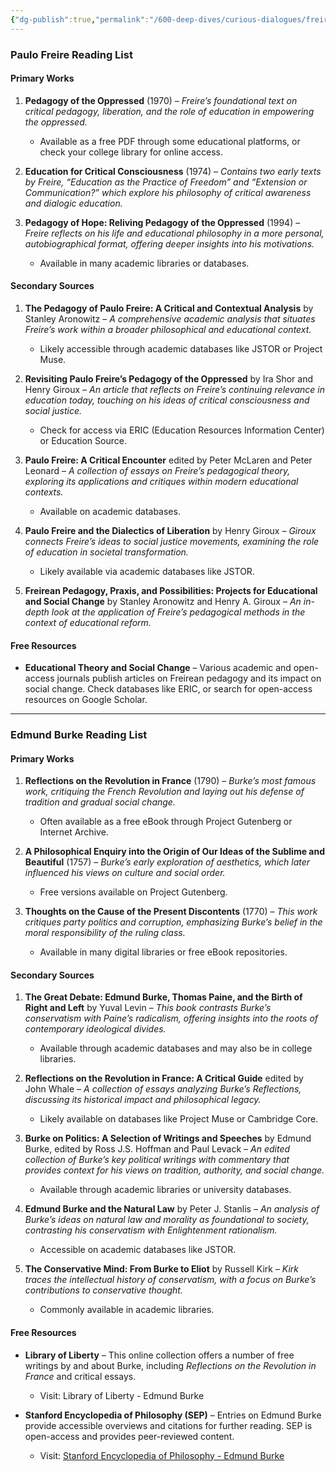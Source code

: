 ```yaml
---
{"dg-publish":true,"permalink":"/600-deep-dives/curious-dialogues/freire-and-burke/freire-and-burke-reading-list/"}
---
```


### **Paulo Freire Reading List**

#### Primary Works

1. **Pedagogy of the Oppressed** (1970) – _Freire’s foundational text on critical pedagogy, liberation, and the role of education in empowering the oppressed._
    
    - Available as a free PDF through some educational platforms, or check your college library for online access.
2. **Education for Critical Consciousness** (1974) – _Contains two early texts by Freire, “Education as the Practice of Freedom” and “Extension or Communication?” which explore his philosophy of critical awareness and dialogic education._
    
3. **Pedagogy of Hope: Reliving Pedagogy of the Oppressed** (1994) – _Freire reflects on his life and educational philosophy in a more personal, autobiographical format, offering deeper insights into his motivations._
    
    - Available in many academic libraries or databases.

#### Secondary Sources

1. **The Pedagogy of Paulo Freire: A Critical and Contextual Analysis** by Stanley Aronowitz – _A comprehensive academic analysis that situates Freire’s work within a broader philosophical and educational context._
    
    - Likely accessible through academic databases like JSTOR or Project Muse.
2. **Revisiting Paulo Freire’s Pedagogy of the Oppressed** by Ira Shor and Henry Giroux – _An article that reflects on Freire’s continuing relevance in education today, touching on his ideas of critical consciousness and social justice._
    
    - Check for access via ERIC (Education Resources Information Center) or Education Source.
3. **Paulo Freire: A Critical Encounter** edited by Peter McLaren and Peter Leonard – _A collection of essays on Freire’s pedagogical theory, exploring its applications and critiques within modern educational contexts._
    
    - Available on academic databases.
4. **Paulo Freire and the Dialectics of Liberation** by Henry Giroux – _Giroux connects Freire’s ideas to social justice movements, examining the role of education in societal transformation._
    
    - Likely available via academic databases like JSTOR.
5. **Freirean Pedagogy, Praxis, and Possibilities: Projects for Educational and Social Change** by Stanley Aronowitz and Henry A. Giroux – _An in-depth look at the application of Freire’s pedagogical methods in the context of educational reform._
    

#### Free Resources

- **Educational Theory and Social Change** – Various academic and open-access journals publish articles on Freirean pedagogy and its impact on social change. Check databases like ERIC, or search for open-access resources on Google Scholar.

---

### **Edmund Burke Reading List**

#### Primary Works

1. **Reflections on the Revolution in France** (1790) – _Burke’s most famous work, critiquing the French Revolution and laying out his defense of tradition and gradual social change._
    
    - Often available as a free eBook through Project Gutenberg or Internet Archive.
2. **A Philosophical Enquiry into the Origin of Our Ideas of the Sublime and Beautiful** (1757) – _Burke’s early exploration of aesthetics, which later influenced his views on culture and social order._
    
    - Free versions available on Project Gutenberg.
3. **Thoughts on the Cause of the Present Discontents** (1770) – _This work critiques party politics and corruption, emphasizing Burke’s belief in the moral responsibility of the ruling class._
    
    - Available in many digital libraries or free eBook repositories.

#### Secondary Sources

1. **The Great Debate: Edmund Burke, Thomas Paine, and the Birth of Right and Left** by Yuval Levin – _This book contrasts Burke’s conservatism with Paine’s radicalism, offering insights into the roots of contemporary ideological divides._
    
    - Available through academic databases and may also be in college libraries.
2. **Reflections on the Revolution in France: A Critical Guide** edited by John Whale – _A collection of essays analyzing Burke’s _Reflections_, discussing its historical impact and philosophical legacy._
    
    - Likely available on databases like Project Muse or Cambridge Core.
3. **Burke on Politics: A Selection of Writings and Speeches** by Edmund Burke, edited by Ross J.S. Hoffman and Paul Levack – _An edited collection of Burke’s key political writings with commentary that provides context for his views on tradition, authority, and social change._
    
    - Available through academic libraries or university databases.
4. **Edmund Burke and the Natural Law** by Peter J. Stanlis – _An analysis of Burke’s ideas on natural law and morality as foundational to society, contrasting his conservatism with Enlightenment rationalism._
    
    - Accessible on academic databases like JSTOR.
5. **The Conservative Mind: From Burke to Eliot** by Russell Kirk – _Kirk traces the intellectual history of conservatism, with a focus on Burke’s contributions to conservative thought._
    
    - Commonly available in academic libraries.

#### Free Resources

- **Library of Liberty** – This online collection offers a number of free writings by and about Burke, including _Reflections on the Revolution in France_ and critical essays.
    
    - Visit: Library of Liberty - Edmund Burke
- **Stanford Encyclopedia of Philosophy (SEP)** – Entries on Edmund Burke provide accessible overviews and citations for further reading. SEP is open-access and provides peer-reviewed content.
    
    - Visit: [Stanford Encyclopedia of Philosophy - Edmund Burke](https://plato.stanford.edu/entries/burke/)